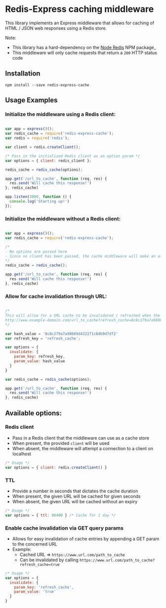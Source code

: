 # Redis-Express caching middleware

This library implements an Express middleware that allows for caching of HTML / JSON web responses using a Redis store.

Note: 
* This library has a hard-dependency on the [Node Redis](https://github.com/NodeRedis/node_redis) NPM package_
* This middleware will only cache requests that return a `200` HTTP status code

## Installation

`npm install --save redis-express-cache`

## Usage Examples

### Initialize the middleware using a Redis client:
```js

var app = express()();
var redis_cache = require('redis-express-cache');
var redis = require('redis');

var client = redis.createClient();

/* Pass in the initialized Redis client as an option param */
var options = { client: redis_client };

redis_cache = redis_cache(options);

app.get('/url_to_cache', function (req, res) {
  res.send('Will cache this response!')
}, redis_cache)

app.listen(3000, function () {
  console.log('Starting up!')
});

```

### Initialize the middleware without a Redis client:
```js

var app = express()();
var redis_cache = require('redis-express-cache');

/* 
- No options are passed here
- Since no client has been passed, the cache middleware will make an attempt to connect to a local Redis client
*/
redis_cache = redis_cache();

app.get('/url_to_cache', function (req, res) {
  res.send('Will cache this response!')
}, redis_cache)

```

### Allow for cache invalidation through URL:
```js

/* 
This will allow for a URL cache to be invalidated / refreshed when the following URL is hit:
http://www.example-domain.com/url_to_cache?refresh_cache=8c8c279a7a98069d432271c8db9d7df2
*/

var hash_value = '8c8c279a7a98069d432271c8db9d7df2'
var refresh_key = 'refresh_cache';

var options = {
  invalidate: {
    param_key: refresh_key,
    param_value: hash_value
  }
}

var redis_cache = redis_cache(options);

app.get('/url_to_cache', function (req, res) {
  res.send('Will cache this response!')
}, redis_cache)

```

## Available options:

### Redis client
* Pass in a Redis client that the middleware can use as a cache store
* When present, the provided `client` will be used
* When absent, the middleware will attempt a connection to a client on localhost
```js 
/* Usage */
var options = { client: redis.createClient() }
```

### TTL
* Provide a number in seconds that dictates the cache duration
* When present, the given URL will be cached for given seconds
* When absent, the given URL will be cached without an expiry
```js
/* Usage */
var options = { ttl: 86400 } /* Cache for 1 day */
```

### Enable cache invalidation via GET query params
* Allows for easy invalidation of cache entries by appending a GET param to the concerned URL
* Example:
    * Cached URL => `https://www.url.com/path_to_cache` 
    * Can be invalidated by calling `https://www.url.com/path_to_cache?refresh_cache=true`
```js
/* Usage */
var options = { 
  invalidate: {
    param_key: 'refresh_cache',
    param_value: 'true'
  }
}
```





